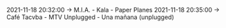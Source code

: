 2021-11-18 20:32:00 -> M.I.A. - Kala - Paper Planes
2021-11-18 20:35:00 -> Café Tacvba - MTV Unplugged - Una mañana (unplugged)
